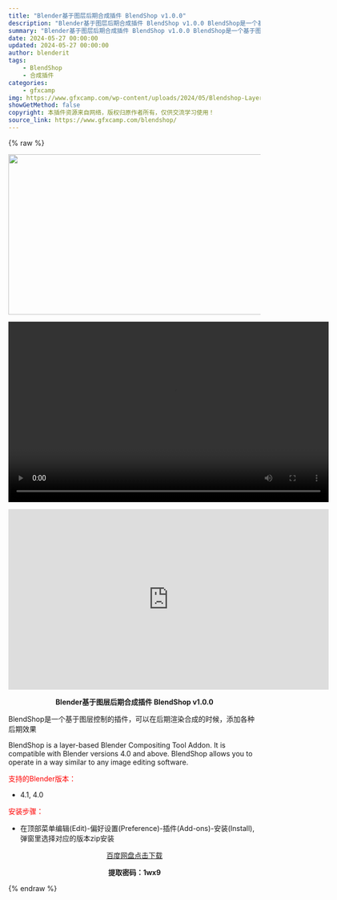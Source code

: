 ```yaml
---
title: "Blender基于图层后期合成插件 BlendShop v1.0.0"
description: "Blender基于图层后期合成插件 BlendShop v1.0.0 BlendShop是一个基于图层控制的插件，可以在后期渲染合成的时候，添加各种后期效果 BlendShop is a layer-..."
summary: "Blender基于图层后期合成插件 BlendShop v1.0.0 BlendShop是一个基于图层控制的插件，可以在后期渲染合成的时候，添加各种后期效果 BlendShop is a layer-..."
date: 2024-05-27 00:00:00
updated: 2024-05-27 00:00:00
author: blenderit
tags: 
    - BlendShop
    - 合成插件
categories:
    - gfxcamp
img: https://www.gfxcamp.com/wp-content/uploads/2024/05/Blendshop-Layer-Based-Compositing-Tool.jpg
showGetMethod: false
copyright: 本插件资源来自网络，版权归原作者所有，仅供交流学习使用！
source_link: https://www.gfxcamp.com/blendshop/
---
```


{% raw %}
<div><p><img decoding="async" class="aligncenter size-full wp-image-121692" src="https://www.gfxcamp.com/wp-content/uploads/2024/05/Blendshop-Layer-Based-Compositing-Tool.jpg" data-src="https://www.gfxcamp.com/wp-content/uploads/2024/05/Blendshop-Layer-Based-Compositing-Tool.jpg" alt="" width="640" height="320" data-srcset="https://www.gfxcamp.com/wp-content/uploads/2024/05/Blendshop-Layer-Based-Compositing-Tool.jpg 640w, https://www.gfxcamp.com/wp-content/uploads/2024/05/Blendshop-Layer-Based-Compositing-Tool-150x75.jpg 150w" data-sizes="(max-width: 640px) 100vw, 640px"><br>
</p><center><div style="width: 640px;" class="wp-video"><!--[if lt IE 9]><script>document.createElement('video');</script><![endif]-->
<video class="wp-video-shortcode" id="video-121695-1" width="640" height="360" preload="true" controls="controls"><source type="video/mp4" src="http://cloud.video.taobao.com/play/u/null/p/1/e/6/t/1/464426789453.mp4?_=1"></source><a href="http://cloud.video.taobao.com/play/u/null/p/1/e/6/t/1/464426789453.mp4">http://cloud.video.taobao.com/play/u/null/p/1/e/6/t/1/464426789453.mp4</a></video></div></center><p style="text-align: center;"><iframe loading="lazy" src="https://player.youku.com/embed/XNjM5MzY5MzA0NA==" width="640" height="360" frameborder="0" allowfullscreen="allowfullscreen" data-mce-fragment="1"></iframe></p><p style="text-align: center;"><strong>Blender基于图层后期合成插件 BlendShop v1.0.0</strong></p><p>BlendShop是一个基于图层控制的插件，可以在后期渲染合成的时候，添加各种后期效果</p><p>BlendShop is a layer-based Blender Compositing Tool Addon. It is compatible with Blender versions 4.0 and above. BlendShop allows you to operate in a way similar to any image editing software.</p><p style="text-align: left;"><span style="color: #ff0000;">支持的Blender版本：</span></p><ul>
<li style="text-align: left;">4.1, 4.0</li>
</ul><p style="text-align: left;"><span style="color: #ff0000;">安装步骤：</span></p><ul>
<li>在顶部菜单编辑(Edit)-偏好设置(Preference)-插件(Add-ons)-安装(Install),弹窗里选择对应的版本zip安装</li>
</ul><p style="text-align: center;"><a class="maxbutton-3 maxbutton maxbutton-baidu" target="_blank" rel="noopener" href="https://pan.baidu.com/s/1nTgbaZo4NhtQBsVRQAWi-g?pwd=1wx9"><span class="mb-text">百度网盘点击下载</span></a></p><p style="text-align: center;"><strong>提取密码：1wx9</strong></p></div>
<div style="display: none">gfxcamp</div>
{% endraw %}